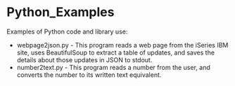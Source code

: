 # Python_Examples
Examples of Python code and library use:

- webpage2json.py - This program reads a web page from the iSeries IBM site, uses BeautifulSoup to extract a table of updates, and saves the details about those updates in JSON to stdout.
- number2text.py - This program reads a number from the user, and converts the number to its written text equivalent.
